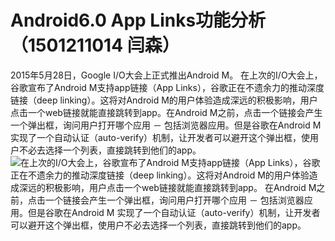 # Android6.0 App Links功能分析（1501211014 闫森）
2015年5月28日，Google I/O大会上正式推出Android M。
在上次的I/O大会上，谷歌宣布了Android M支持app链接（App Links），谷歌正在不遗余力的推动深度链接（deep linking）。这将对Android M的用户体验造成深远的积极影响，用户点击一个web链接就能直接跳转到app。在Android M之前，点击一个链接会产生一个弹出框，询问用户打开哪个应用 － 包括浏览器应用。但是谷歌在Android M 实现了一个自动认证（auto-verify）机制，让开发者可以避开这个弹出框，使用户不必去选择一个列表，直接跳转到他们的app。
![在上次的I/O大会上，谷歌宣布了Android M支持app链接（App Links），谷歌正在不遗余力的推动深度链接（deep linking）。这将对Android M的用户体验造成深远的积极影响，用户点击一个web链接就能直接跳转到app。
在Android M之前，点击一个链接会产生一个弹出框，询问用户打开哪个应用 － 包括浏览器应用。但是谷歌在Android M 实现了一个自动认证（auto-verify）机制，让开发者可以避开这个弹出框，使用户不必去选择一个列表，直接跳转到他们的app。
](2.png)
